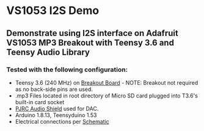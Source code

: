 # VS1053 I2S Demo
## Demonstrate using I2S interface on Adafruit VS1053 MP3 Breakout with Teensy 3.6 and Teensy Audio Library

### Tested with the following configuration:
 - Teensy 3.6 (240 MHz) on [Breakout Board](https://www.tindie.com/products/loglow/teensy-3536-breakout-revision-a-standard/) - NOTE: Breakout not required as no back-side pins are used.
 - .mp3 Files located in root directory of Micro SD card plugged into T3.6's built-in card socket
 - [PJRC Audio Shield](https://www.pjrc.com/store/teensy3_audio.html) used for DAC.
 - Arduino 1.8.13, Teensyduino 1.53
 - Electrical connections per [Schematic](https://github.com/gfvalvo/VS1053_Demo/blob/main/Schematic/VS1053_Demo.pdf)
